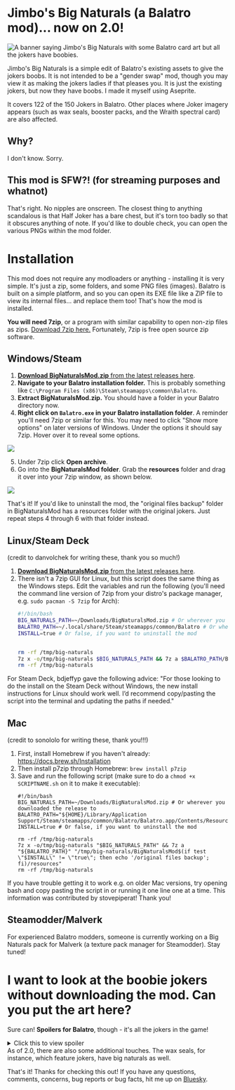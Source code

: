 # Jimbo's Big Naturals (a Balatro mod)... now on 2.0!

<img src="https://i.imgur.com/GqlqXjt.png" alt="A banner saying Jimbo's Big Naturals with some Balatro card art but all the jokers have boobies.">

Jimbo's Big Naturals is a simple edit of Balatro's existing assets to give the jokers boobs. It is not intended to be a "gender swap" mod, though you may view it as making the jokers ladies if that pleases you. It is just the existing jokers, but now they have boobs. I made it myself using Aseprite.

It covers 122 of the 150 Jokers in Balatro. Other places where Joker imagery appears (such as wax seals, booster packs, and the Wraith spectral card) are also affected.

## Why?

I don't know. Sorry.

## This mod is SFW?! (for streaming purposes and whatnot)

That's right. No nipples are onscreen. The closest thing to anything scandalous is that Half Joker has a bare chest, but it's torn too badly so that it obscures anything of note. If you'd like to double check, you can open the various PNGs within the mod folder.

# Installation

This mod does not require any modloaders or anything - installing it is very simple. It's just a zip, some folders, and some PNG files (images). Balatro is built on a simple platform, and so you can open its EXE file like a ZIP file to view its internal files... and replace them too! That's how the mod is installed.

**You will need 7zip**, or a program with similar capability to open non-zip files as zips. <a href="https://www.7-zip.org/">Download 7zip here.</a> Fortunately, 7zip is free open source zip software.

## Windows/Steam

1. <a href="https://github.com/prettypinkpansy/jimbos-big-naturals/releases/latest">**Download BigNaturalsMod.zip** from the latest releases here</a>.
2. **Navigate to your Balatro installation folder.** This is probably something like `C:\Program Files (x86)\Steam\steamapps\common\Balatro`.
3. **Extract BigNaturalsMod.zip.** You should have a folder in your Balatro directory now.
4. **Right click on `Balatro.exe` in your Balatro installation folder**. A reminder you'll need 7zip or similar for this. You may need to click "Show more options" on later versions of Windows. Under the options it should say 7zip. Hover over it to reveal some options.
<img src="https://i.imgur.com/Z9TwkB8.png">

5. Under 7zip click **Open archive**.
6. Go into the **BigNaturalsMod folder**. Grab the **resources** folder and drag it over into your 7zip window, as shown below.

<img src="https://i.imgur.com/BC0oWfI.gif">

That's it! If you'd like to uninstall the mod, the "original files backup" folder in BigNaturalsMod has a resources folder with the original jokers. Just repeat steps 4 through 6 with that folder instead.

## Linux/Steam Deck

(credit to danvolchek for writing these, thank you so much!)

1. <a href="https://github.com/prettypinkpansy/jimbos-big-naturals/releases/latest">**Download BigNaturalsMod.zip** from the latest releases here</a>.
2. There isn't a 7zip GUI for Linux, but this script does the same thing as the Windows steps. Edit the variables and run the following (you'll need the command line version of 7zip from your distro's package manager, e.g. `sudo pacman -S 7zip` for Arch):
    ```bash
    #!/bin/bash
    BIG_NATURALS_PATH=~/Downloads/BigNaturalsMod.zip # Or wherever you downloaded the release to
    BALATRO_PATH=~/.local/share/Steam/steamapps/common/Balatro # Or wherever you have Balatro installed
    INSTALL=true # Or false, if you want to uninstall the mod


    rm -rf /tmp/big-naturals
    7z x -o/tmp/big-naturals $BIG_NATURALS_PATH && 7z a $BALATRO_PATH/Balatro.exe "/tmp/big-naturals/BigNaturalsMod$(if test \"$INSTALL\" != \"true\"; then echo '/original files backup'; fi)/resources"
    rm -rf /tmp/big-naturals
    ```
For Steam Deck, bdjeffyp gave the following advice: "For those looking to do the install on the Steam Deck without Windows, the new install instructions for Linux should work well. I’d recommend copy/pasting the script into the terminal and updating the paths if needed."

## Mac

(credit to sonololo for writing these, thank you!!!)

1. First, install Homebrew if you haven't already: https://docs.brew.sh/Installation
2. Then install p7zip through Homebrew:
    `brew install p7zip`
3. Save and run the following script (make sure to do a `chmod +x SCRIPTNAME.sh` on it to make it executable):
    ```
    #!/bin/bash
    BIG_NATURALS_PATH=~/Downloads/BigNaturalsMod.zip # Or wherever you downloaded the release to
    BALATRO_PATH="${HOME}/Library/Application Support/Steam/steamapps/common/Balatro/Balatro.app/Contents/Resources/Balatro.love"
    INSTALL=true # Or false, if you want to uninstall the mod
    
    rm -rf /tmp/big-naturals
    7z x -o/tmp/big-naturals "$BIG_NATURALS_PATH" && 7z a "${BALATRO_PATH}" "/tmp/big-naturals/BigNaturalsMod$(if test \"$INSTALL\" != \"true\"; then echo '/original files backup'; fi)/resources"
    rm -rf /tmp/big-naturals
    ```
If you have trouble getting it to work e.g. on older Mac versions, try opening bash and copy pasting the script in or running it one line one at a time. This information was contributed by stovepiperat! Thank you!

## Steamodder/Malverk

For experienced Balatro modders, someone is currently working on a Big Naturals pack for Malverk (a texture pack manager for Steamodder). Stay tuned!

# I want to look at the boobie jokers without downloading the mod. Can you put the art here?
Sure can! **Spoilers for Balatro**, though - it's all the jokers in the game!
<details>
  <summary>Click this to view spoiler</summary>
  
  <img src="https://i.imgur.com/fc68i4C.png">
  
</details>
As of 2.0, there are also some additional touches. The wax seals, for instance, which feature jokers, have big naturals as well.

That's it! Thanks for checking this out! If you have any questions, comments, concerns, bug reports or bug facts, hit me up on <a href="https://bsky.app/profile/prettypinkpansy.bsky.social">Bluesky</a>.

